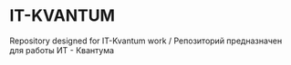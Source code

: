 # IT-KVANTUM
Repository designed for IT-Kvantum work / Репозиторий предназначен для работы ИТ - Квантума
